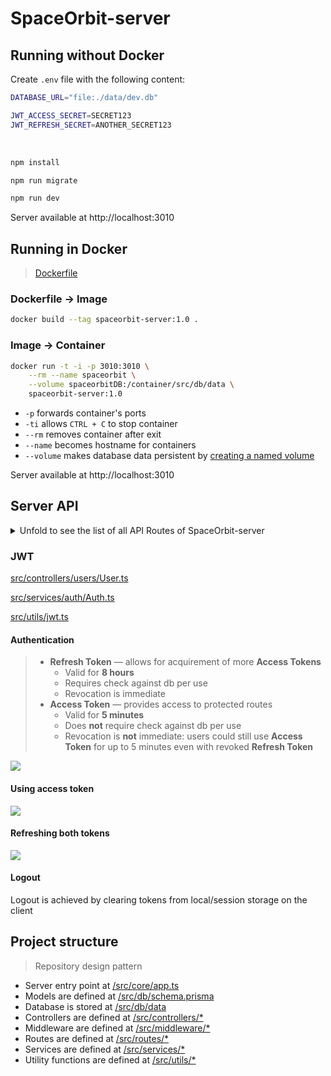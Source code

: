 # SpaceOrbit-server

## Running without Docker

Create `.env` file with the following content:

```bash
DATABASE_URL="file:./data/dev.db"

JWT_ACCESS_SECRET=SECRET123
JWT_REFRESH_SECRET=ANOTHER_SECRET123
```

<br/>

```bash
npm install
```

```bash
npm run migrate
```

```bash
npm run dev
```

Server available at http://localhost:3010


## Running in Docker
> [Dockerfile](./Dockerfile)

### Dockerfile -> Image

```bash
docker build --tag spaceorbit-server:1.0 .
```

### Image -> Container

```bash
docker run -t -i -p 3010:3010 \
    --rm --name spaceorbit \
    --volume spaceorbitDB:/container/src/db/data \
    spaceorbit-server:1.0
```

- `-p` forwards container's ports
- `-ti` allows `CTRL + C` to stop container
- `--rm` removes container after exit
- `--name` becomes hostname for containers
- `--volume` makes database data persistent by [creating a named volume](https://github.com/moby/moby/issues/30647#issuecomment-276882545)


Server available at http://localhost:3010


## Server API

<details>
    <summary>Unfold to see the list of all API Routes of SpaceOrbit-server</summary>

    GET /users
    POST /users

    GET /users/:id
    PATCH /users/:id
    DELETE /users/:id

    POST /users/register

    POST /users/login

    POST /users/refreshToken

    POST /users/me

    POST /users/resetPassword

    GET /users/resetPassword/:id

    GET /endpoints
</details>


### JWT 

[src/controllers/users/User.ts](src/controllers/users/User.ts#L81)

[src/services/auth/Auth.ts](src/services/auth/Auth.ts)

[src/utils/jwt.ts](src/utils/jwt.ts)

#### Authentication
> - **Refresh Token** ― allows for acquirement of more **Access Tokens**
>   - Valid for **8 hours** 
>   - Requires check against db per use
>   - Revocation is immediate
> - **Access Token** ― provides access to protected routes
>   - Valid for **5 minutes**
>   - Does **not** require check against db per use
>   - Revocation is **not** immediate: users could still use **Access Token** for up to 5 minutes even with revoked **Refresh Token**


![](https://i.imgur.com/stVMxbO.png)

#### Using access token

![](https://i.imgur.com/bryP2ZC.png)


#### Refreshing both tokens

![](https://i.imgur.com/02YeBgh.png)


#### Logout

Logout is achieved by clearing tokens from local/session storage on the client


## Project structure
> Repository design pattern

- Server entry point at [/src/core/app.ts](./src/core/app.ts)
- Models are defined at [/src/db/schema.prisma](./src/db/schema.prisma)
- Database is stored at [/src/db/data](./src/db/data/)
- Controllers are defined at [/src/controllers/*](./src/controllers/users/User.ts)
- Middleware are defined at [/src/middleware/*](./src/middleware/isAuthenticated.ts)
- Routes are defined at [/src/routes/*](./src/routes/users/User.ts)
- Services are defined at [/src/services/*](./src/services/users/User.ts)
- Utility functions are defined at [/src/utils/*](./src/utils/jwt.ts)
